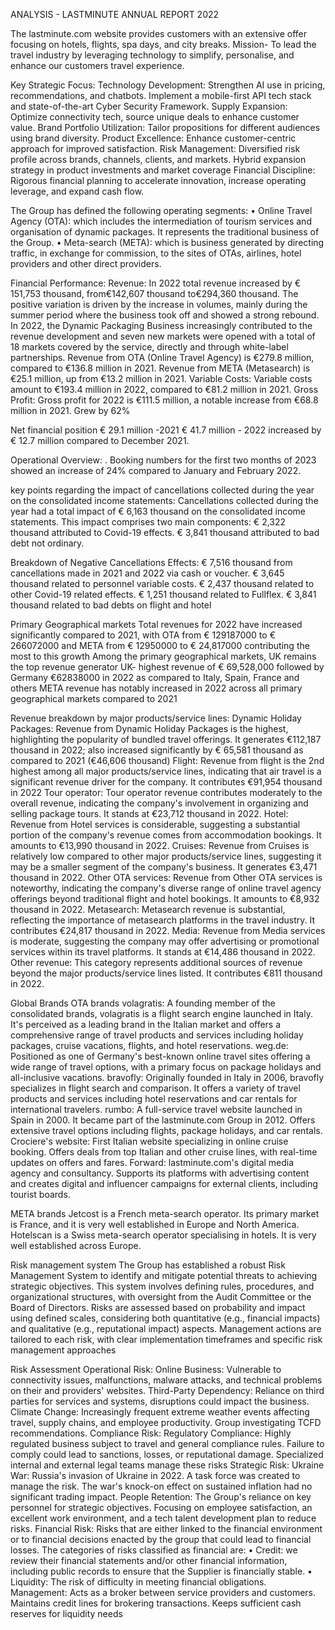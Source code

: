 ANALYSIS - LASTMINUTE  ANNUAL REPORT 2022

The lastminute.com website provides customers with an extensive offer focusing on hotels, flights, spa days, and city breaks.
Mission- To lead the travel industry by leveraging technology to simplify, personalise, and enhance our customers travel experience.

Key Strategic Focus:
Technology Development: Strengthen AI use in pricing, recommendations, and chatbots. Implement a mobile-first API tech stack and state-of-the-art Cyber Security Framework.
Supply Expansion: Optimize connectivity tech, source unique deals to enhance customer value.
Brand Portfolio Utilization: Tailor propositions for different audiences using brand diversity.
Product Excellence: Enhance customer-centric approach for improved satisfaction.
Risk Management: Diversified risk profile across brands, channels, clients, and markets. Hybrid expansion strategy in product investments and market coverage
Financial Discipline: Rigorous financial planning to accelerate innovation, increase operating leverage, and expand cash flow.


The Group has defined the following operating segments: 
• Online Travel Agency (OTA): which includes the intermediation of tourism services and organisation of dynamic packages. It represents the traditional business of the Group. 
• Meta-search (META): which is business generated by directing traffic, in exchange for commission, to the sites of OTAs, airlines, hotel providers and other direct providers.


Financial Performance:
Revenue: In 2022 total revenue increased by € 151,753 thousand, from€142,607 thousand to€294,360 thousand.
The positive variation is driven by the increase in volumes, mainly during the summer period where the business took off and showed a strong rebound.
In 2022, the Dynamic Packaging Business increasingly contributed to the revenue development and seven new markets were opened with a total of 18 markets covered by the service, directly and through white-label partnerships.
Revenue from OTA (Online Travel Agency) is €279.8 million, compared to €136.8 million in 2021.
Revenue from META (Metasearch) is €25.1 million, up from €13.2 million in 2021.
Variable Costs: Variable costs amount to €193.4 million in 2022, compared to €81.2 million in 2021.
Gross Profit: Gross profit for 2022 is €111.5 million, a notable increase from €68.8 million in 2021.
Grew by 62%

Net financial position 
€ 29.1 million -2021
€ 41.7 million - 2022
increased by € 12.7 million compared to December 2021.

Operational Overview:
. Booking numbers for the first two months of 2023 showed an increase of 24% compared to January and February 2022.

key points regarding the impact of cancellations collected during the year on the consolidated income statements:
Cancellations collected during the year had a total impact of € 6,163 thousand on the consolidated income statements.
This impact comprises two main components:
€ 2,322 thousand attributed to Covid-19 effects.
€ 3,841 thousand attributed to bad debt not ordinary.

Breakdown of Negative Cancellations Effects:
€ 7,516 thousand from cancellations made in 2021 and 2022 via cash or voucher.
€ 3,645 thousand related to personnel variable costs.
€ 2,437 thousand related to other Covid-19 related effects.
€ 1,251 thousand related to Fullflex.
€ 3,841 thousand related to bad debts on flight and hotel


Primary Geographical markets
Total revenues for 2022 have increased significantly compared to 2021, with OTA from 
€ 129187000 to € 266072000 and META from € 12950000 to € 24,817000 contributing the most to this growth
Among the primary geographical markets, UK remains the top revenue generator
UK- highest revenue of € 69,528,000 followed by Germany €62838000 in 2022 as compared to Italy, Spain, France and others
META revenue has notably increased in 2022 across all primary geographical markets compared to 2021




Revenue breakdown by major products/service lines:
Dynamic Holiday Packages: Revenue from Dynamic Holiday Packages is the highest, highlighting the popularity of bundled travel offerings. It generates €112,187 thousand in 2022; also increased significantly by € 65,581 thousand as compared to 2021 (€46,606 thousand)
Flight: Revenue  from flight is the 2nd  highest among all major products/service lines, indicating that air travel is a significant revenue driver for the company. It contributes €91,954 thousand in 2022
Tour operator: Tour operator revenue contributes moderately to the overall revenue, indicating the company's involvement in organizing and selling package tours. It stands at €23,712 thousand in 2022.
Hotel: Revenue from Hotel services is considerable, suggesting a substantial portion of the company's revenue comes from accommodation bookings. It amounts to €13,990 thousand in 2022.
Cruises: Revenue from Cruises is relatively low compared to other major products/service lines, suggesting it may be a smaller segment of the company's business. It generates €3,471 thousand in 2022.
Other OTA services: Revenue from Other OTA services is noteworthy, indicating the company's diverse range of online travel agency offerings beyond traditional flight and hotel bookings. It amounts to €8,932 thousand in 2022.
Metasearch: Metasearch revenue is substantial, reflecting the importance of metasearch platforms in the travel industry. It contributes €24,817 thousand in 2022.
Media: Revenue from Media services is moderate, suggesting the company may offer advertising or promotional services within its travel platforms. It stands at €14,486 thousand in 2022.
Other revenue: This category represents additional sources of revenue beyond the major products/service lines listed. It contributes €811 thousand in 2022.


Global Brands
OTA brands
volagratis: A founding member of the consolidated brands, volagratis is a flight search engine launched in Italy. It's perceived as a leading brand in the Italian market and offers a comprehensive range of travel products and services including holiday packages, cruise vacations, flights, and hotel reservations.
weg.de: Positioned as one of Germany's best-known online travel sites offering a wide range of travel options, with a primary focus on package holidays and all-inclusive vacations.
bravofly: Originally founded in Italy in 2006, bravofly specializes in flight search and comparison. It offers a variety of travel products and services including hotel reservations and car rentals for international travelers.
rumbo: A full-service travel website launched in Spain in 2000. It became part of the lastminute.com Group in 2012. Offers extensive travel options including flights, package holidays, and car rentals.
Crociere's website: First Italian website specializing in online cruise booking. Offers deals from top Italian and other cruise lines, with real-time updates on offers and fares.
Forward: lastminute.com's digital media agency and consultancy. Supports its platforms with advertising content and creates digital and influencer campaigns for external clients, including tourist boards.


META brands
Jetcost is a French meta-search operator. Its primary market is France, and it is very well established in Europe and North America.
 Hotelscan is a Swiss meta-search operator specialising in hotels. It is very well established across Europe.

Risk management system
The Group has established a robust Risk Management System to identify and mitigate potential threats to achieving strategic objectives. This system involves defining rules, procedures, and organizational structures, with oversight from the Audit Committee or the Board of Directors. Risks are assessed based on probability and impact using defined scales, considering both quantitative (e.g., financial impacts) and qualitative (e.g., reputational impact) aspects. Management actions are tailored to each risk, with clear implementation timeframes and specific risk management approaches


Risk Assessment
 Operational Risk:
Online Business: Vulnerable to connectivity issues, malfunctions, malware attacks, and technical problems on their and providers' websites.
Third-Party Dependency: Reliance on third parties for services and systems, disruptions could impact the business.
Climate Change: Increasingly frequent extreme weather events affecting travel, supply chains, and employee productivity. Group investigating TCFD recommendations.
 Compliance Risk:
Regulatory Compliance: Highly regulated business subject to travel and general compliance rules. Failure to comply could lead to sanctions, losses, or reputational damage. Specialized internal and external legal teams manage these risks
Strategic Risk:
Ukraine War: Russia's invasion of Ukraine in 2022. A task force was created to manage the risk. The war's knock-on effect on sustained inflation had no significant trading impact.
People Retention: The Group's reliance on key personnel for strategic objectives. Focusing on employee satisfaction, an excellent work environment, and a tech talent development plan to reduce risks.
Financial Risk:
Risks that are either linked to the financial environment or to financial decisions enacted by the
group that could lead to financial losses.
The categories of risks classified as financial are:
• Credit: we review their financial statements and/or other financial information, including public records
to ensure that the Supplier is financially stable.
• Liquidity: The risk of difficulty in meeting financial obligations.
Management: Acts as a broker between service providers and customers. Maintains credit lines for brokering transactions. 
Keeps sufficient cash reserves for liquidity needs
